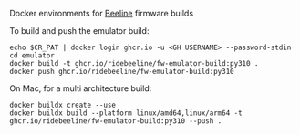 Docker environments for [Beeline](https://beeline.co) firmware builds

To build and push the emulator build:
```
echo $CR_PAT | docker login ghcr.io -u <GH USERNAME> --password-stdin
cd emulator
docker build -t ghcr.io/ridebeeline/fw-emulator-build:py310 .
docker push ghcr.io/ridebeeline/fw-emulator-build:py310
```

On Mac, for a multi architecture build:
```
docker buildx create --use
docker buildx build --platform linux/amd64,linux/arm64 -t ghcr.io/ridebeeline/fw-emulator-build:py310 --push .
```
